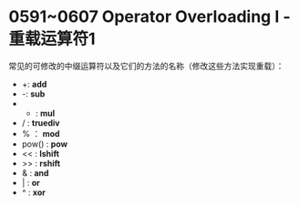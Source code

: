 # 0591~0607 Operator Overloading I - 重载运算符1
常见的可修改的中缀运算符以及它们的方法的名称（修改这些方法实现重载）：
 - +: __add__
 - -: __sub__
 - * : __mul__
 - / : __truediv__
 - % ： __mod__
 - pow() : __pow__
 - << : __lshift__
 - \>\> : __rshift__
 - & : __and__
 - | : __or__
 - ^ : __xor__
